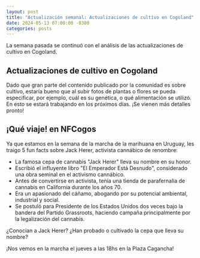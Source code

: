 ```yaml
---
layout: post
title: "Actualización semanal: Actualizaciones de cultivo en Cogoland"
date: 2024-05-13 07:00:00 -0300
categories: posts
---
```


La semana pasada se continuó con el análisis de las actualizaciones de cultivo en Cogoland.

## Actualizaciones de cultivo en Cogoland

Dado que gran parte del contenido publicado por la comunidad es sobre cultivo, estaría bueno que al subir fotos de plantas o flores se pueda especificar, por ejemplo, cuál es su genética, o qué alimentación se utilizó. En esto se estará trabajando en los próximos días. ¡Se vienen más detalles pronto!

## ¡Qué viaje! en NFCogos

Ya que estamos en la semana de la marcha de la marihuana en Uruguay, les traigo 5 fun facts sobre Jack Herer, activista cannábico de renombre:

* La famosa cepa de cannabis "Jack Herer" lleva su nombre en su honor.
* Escribió el influyente libro "El Emperador Está Desnudo", considerado una obra seminal en el activismo cannábico.
* Antes de convertirse en activista, tenía una tienda de parafernalia de cannabis en California durante los años 70.
* Era un apasionado del cáñamo, abogando por su potencial ambiental, industrial y social.
* Se postuló para Presidente de los Estados Unidos dos veces bajo la bandera del Partido Grassroots, haciendo campaña principalmente por la legalización del cannabis.

¿Conocían a Jack Herer? ¿Han probado o cultivado la cepa que lleva su nombre?

¡Nos vemos en la marcha el jueves a las 18hs en la Plaza Cagancha!
